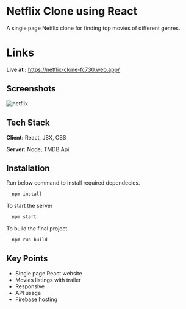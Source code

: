 
# Netflix Clone using React
A single page Netflix clone for finding top movies of different genres.

# Links
**Live at :** https://netflix-clone-fc730.web.app/

## Screenshots
![netflix](https://user-images.githubusercontent.com/63785612/126030643-cf835ea7-241b-4552-b2d0-0a496ccd5223.JPG)
  
## Tech Stack

**Client:** React, JSX, CSS

**Server:** Node, TMDB Api

  
## Installation

Run below command to install required dependecies.

```bash
  npm install 
```
    
To start the server

```bash
  npm start  
```

To build the final project

```bash
  npm run build
```
## Key Points

- Single page React website
- Movies listings with trailer
- Responsive
- API usage
- Firebase hosting

  
